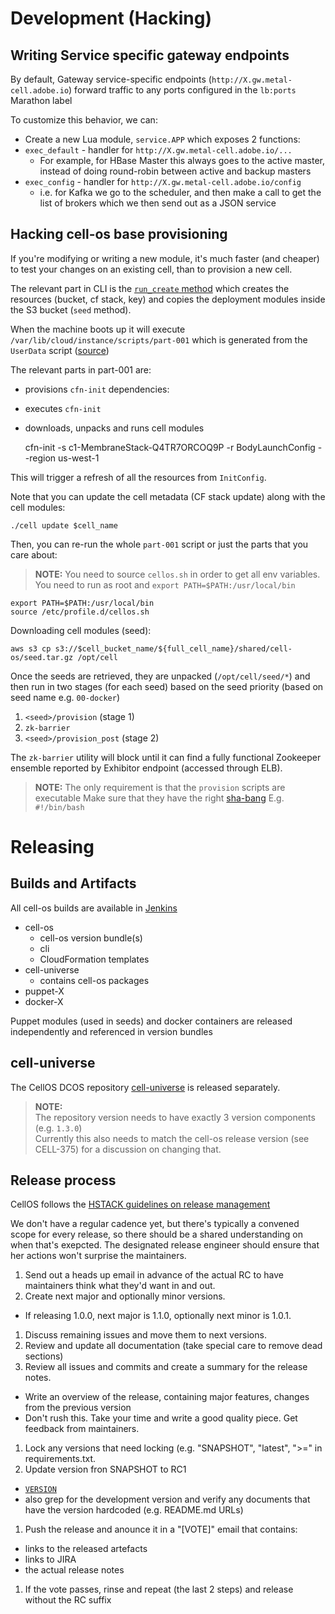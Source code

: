 # Development (Hacking)

## Writing Service specific gateway endpoints

By default, Gateway service-specific endpoints (`http://X.gw.metal-cell.adobe.io`) forward traffic to any ports configured in the `lb:ports` Marathon label

To customize this behavior, we can:

* Create a new Lua module, `service.APP` which exposes 2 functions: 
* `exec_default` - handler for `http://X.gw.metal-cell.adobe.io/...`
    * For example, for HBase Master this always goes to the active master, instead of doing round-robin between active and backup masters
* `exec_config` - handler for `http://X.gw.metal-cell.adobe.io/config`
    * i.e. for Kafka we go to the scheduler, and then make a call to get the list of brokers which we then send out as a JSON service

## Hacking cell-os base provisioning

If you're modifying or writing a new module, it's much faster (and cheaper) to test your 
changes on an existing cell, than to provision a new cell. 

The relevant part in CLI is the 
[`run_create` method](https://git.corp.adobe.com/metal-cell/cell-os/blob/master/cell.py#L580)
which creates the resources (bucket, cf stack, key) and copies the deployment modules inside
the S3 bucket (`seed` method).

When the machine boots up it will execute `/var/lib/cloud/instance/scripts/part-001` which is 
generated from the `UserData` script 
([source](https://git.corp.adobe.com/metal-cell/cell-os/blob/master/deploy/aws/elastic-cell-scaling-group.py))

The relevant parts in part-001 are:

* provisions `cfn-init` dependencies:
* executes `cfn-init` 
* downloads, unpacks and runs cell modules

    cfn-init -s c1-MembraneStack-Q4TR7ORCOQ9P -r BodyLaunchConfig  --region us-west-1

This will trigger a refresh of all the resources from `InitConfig`.

Note that you can update the cell metadata (CF stack update) along with the cell modules:

    ./cell update $cell_name
    
Then, you can re-run the whole `part-001` script or just the parts that you care about:

> **NOTE:**
You need to source `cellos.sh` in order to get all env variables.  
You need to run as root and `export PATH=$PATH:/usr/local/bin`  
    
    export PATH=$PATH:/usr/local/bin
    source /etc/profile.d/cellos.sh

Downloading cell modules (seed):

    aws s3 cp s3://$cell_bucket_name/${full_cell_name}/shared/cell-os/seed.tar.gz /opt/cell

Once the seeds are retrieved, they are unpacked (`/opt/cell/seed/*`) and then run in two 
stages (for each seed) based on the seed priority (based on seed name e.g. `00-docker`)  

1. `<seed>/provision` (stage 1)
2. `zk-barrier`
3. `<seed>/provision_post` (stage 2)

The `zk-barrier` utility will block until it can find a fully functional Zookeeper 
ensemble reported by Exhibitor endpoint (accessed through ELB).  

> **NOTE:** The only requirement is that the `provision` scripts are executable
Make sure that they have the right [sha-bang](http://www.tldp.org/LDP/abs/html/sha-bang.html)
E.g. `#!/bin/bash`

# Releasing

## Builds and Artifacts 

All cell-os builds are available in 
[Jenkins](http://bucasit-build.corp.adobe.com:8080/jenkins/view/cell-os/)

* cell-os
  * cell-os version bundle(s)
  * cli
  * CloudFormation templates
* cell-universe
  * contains cell-os packages
* puppet-X
* docker-X

Puppet modules (used in seeds) and docker containers are released independently and
referenced in version bundles

## cell-universe
The CellOS DCOS repository 
[cell-universe](https://git.corp.adobe.com/metal-cell/cell-universe) is
released separately.

> **NOTE:**  
The repository version needs to have exactly 3 version components 
(e.g. `1.3.0`)  
Currently this also needs to match the cell-os release version (see CELL-375)
for a discussion on changing that.


## Release process

CellOS follows the [HSTACK guidelines on release management](https://git.corp.adobe.com/pages/hstack/opendev/hstack_release_mgmt.html)

We don't have a regular cadence yet, but there's typically a convened scope for
every release, so there should be a shared understanding on when that's exepcted.
The designated release engineer should ensure that her actions won't surprise
the maintainers.

1. Send out a heads up email in advance of the actual RC to have maintainers 
think what they'd want in and out.
1. Create next major and optionally minor versions. 
  * If releasing 1.0.0, next major is 1.1.0, optionally next minor is 1.0.1.
1. Discuss remaining issues and move them to next versions.
1. Review and update all documentation (take special care to remove dead sections)
1. Review all issues and commits and create a summary for the release notes.
  * Write an overview of the release, containing major features, changes from 
  the previous version
  * Don't rush this. Take your time and write a good quality piece. Get feedback 
  from maintainers.
1. Lock any versions that need locking (e.g. "SNAPSHOT", "latest", ">=" in requirements.txt.
1. Update version fron SNAPSHOT to RC1 
  * [`VERSION`](https://git.corp.adobe.com/metal-cell/cell-os/blob/master/VERSIO://git.corp.adobe.com/metal-cell/cell-os/blob/master/VERSION)
  * also grep for the development version and verify any documents that have the 
  version hardcoded (e.g. README.md URLs) 
1. Push the release and anounce it in a "[VOTE]" email that contains:
  * links to the released artefacts
  * links to JIRA
  * the actual release notes 
1. If the vote passes, rinse and repeat (the last 2 steps) and release without the RC
suffix



